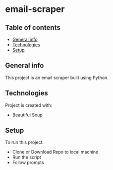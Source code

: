 # email-scraper

## Table of contents

- [General info](#general-info)
- [Technologies](#technologies)
- [Setup](#setup)

## General info

This project is an email scraper built using Python.

## Technologies

Project is created with:

- Beautiful Soup



## Setup

To run this project:

- Clone or Download Repo to local machine
- Run the script
- Follow prompts

